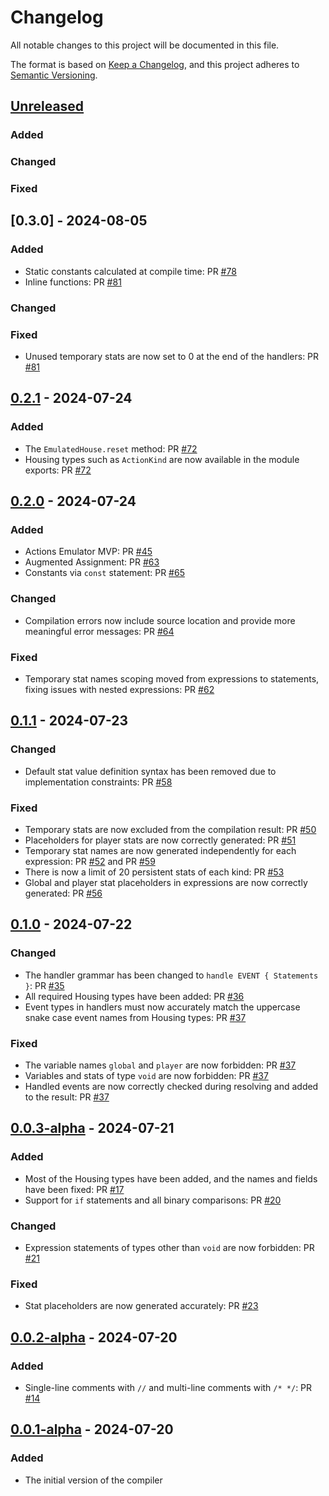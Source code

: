 # Changelog

All notable changes to this project will be documented in this file.

The format is based on [Keep a Changelog](https://keepachangelog.com/en/1.1.0/),
and this project adheres to [Semantic Versioning](https://semver.org/spec/v2.0.0.html).

## [Unreleased]

### Added

### Changed

### Fixed

## [0.3.0] - 2024-08-05

### Added

-   Static constants calculated at compile time: PR [#78](https://github.com/Gusarich/housify/pull/78)
-   Inline functions: PR [#81](https://github.com/Gusarich/housify/pull/81)

### Changed

### Fixed

-   Unused temporary stats are now set to 0 at the end of the handlers: PR [#81](https://github.com/Gusarich/housify/pull/81)

## [0.2.1] - 2024-07-24

### Added

-   The `EmulatedHouse.reset` method: PR [#72](https://github.com/Gusarich/housify/pull/72)
-   Housing types such as `ActionKind` are now available in the module exports: PR [#72](https://github.com/Gusarich/housify/pull/72)

## [0.2.0] - 2024-07-24

### Added

-   Actions Emulator MVP: PR [#45](https://github.com/Gusarich/housify/pull/45)
-   Augmented Assignment: PR [#63](https://github.com/Gusarich/housify/pull/63)
-   Constants via `const` statement: PR [#65](https://github.com/Gusarich/housify/pull/65)

### Changed

-   Compilation errors now include source location and provide more meaningful error messages: PR [#64](https://github.com/Gusarich/housify/pull/64)

### Fixed

-   Temporary stat names scoping moved from expressions to statements, fixing issues with nested expressions: PR [#62](https://github.com/Gusarich/housify/pull/62)

## [0.1.1] - 2024-07-23

### Changed

-   Default stat value definition syntax has been removed due to implementation constraints: PR [#58](https://github.com/Gusarich/housify/pull/58)

### Fixed

-   Temporary stats are now excluded from the compilation result: PR [#50](https://github.com/Gusarich/housify/pull/50)
-   Placeholders for player stats are now correctly generated: PR [#51](https://github.com/Gusarich/housify/pull/51)
-   Temporary stat names are now generated independently for each expression: PR [#52](https://github.com/Gusarich/housify/pull/52) and PR [#59](https://github.com/Gusarich/housify/pull/59)
-   There is now a limit of 20 persistent stats of each kind: PR [#53](https://github.com/Gusarich/housify/pull/53)
-   Global and player stat placeholders in expressions are now correctly generated: PR [#56](https://github.com/Gusarich/housify/pull/56)

## [0.1.0] - 2024-07-22

### Changed

-   The handler grammar has been changed to `handle EVENT { Statements }`: PR [#35](https://github.com/Gusarich/housify/pull/35)
-   All required Housing types have been added: PR [#36](https://github.com/Gusarich/housify/pull/36)
-   Event types in handlers must now accurately match the uppercase snake case event names from Housing types: PR [#37](https://github.com/Gusarich/housify/pull/37)

### Fixed

-   The variable names `global` and `player` are now forbidden: PR [#37](https://github.com/Gusarich/housify/pull/37)
-   Variables and stats of type `void` are now forbidden: PR [#37](https://github.com/Gusarich/housify/pull/37)
-   Handled events are now correctly checked during resolving and added to the result: PR [#37](https://github.com/Gusarich/housify/pull/37)

## [0.0.3-alpha] - 2024-07-21

### Added

-   Most of the Housing types have been added, and the names and fields have been fixed: PR [#17](https://github.com/Gusarich/housify/pull/17)
-   Support for `if` statements and all binary comparisons: PR [#20](https://github.com/Gusarich/housify/pull/20)

### Changed

-   Expression statements of types other than `void` are now forbidden: PR [#21](https://github.com/Gusarich/housify/pull/21)

### Fixed

-   Stat placeholders are now generated accurately: PR [#23](https://github.com/Gusarich/housify/pull/23)

## [0.0.2-alpha] - 2024-07-20

### Added

-   Single-line comments with `//` and multi-line comments with `/* */`: PR [#14](https://github.com/Gusarich/housify/pull/14)

## [0.0.1-alpha] - 2024-07-20

### Added

-   The initial version of the compiler

[Unreleased]: https://github.com/Gusarich/housify/compare/v0.2.1...HEAD
[0.2.1]: https://github.com/Gusarich/housify/releases/tag/v0.2.1
[0.2.0]: https://github.com/Gusarich/housify/releases/tag/v0.2.0
[0.1.1]: https://github.com/Gusarich/housify/releases/tag/v0.1.1
[0.1.0]: https://github.com/Gusarich/housify/releases/tag/v0.1.0
[0.0.3-alpha]: https://github.com/Gusarich/housify/releases/tag/v0.0.3-alpha
[0.0.2-alpha]: https://github.com/Gusarich/housify/releases/tag/v0.0.2-alpha
[0.0.1-alpha]: https://github.com/Gusarich/housify/releases/tag/v0.0.1-alpha
